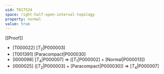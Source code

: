 ```yaml
---
uid: T017524
space: right-half-open-interval-topology
property: normal
value: true
---
```

[[Proof]]

* [T000022] [$T_2$|P000003]
* [T001391] [Paracompact|P000030]
* [I000098] [$T_4$|P000007] => ([$T_1$|P000002] + [Normal|P000013])
* [I000025] ([$T_2$|P000003] + [Paracompact|P000030]) => [$T_4$|P000007]

